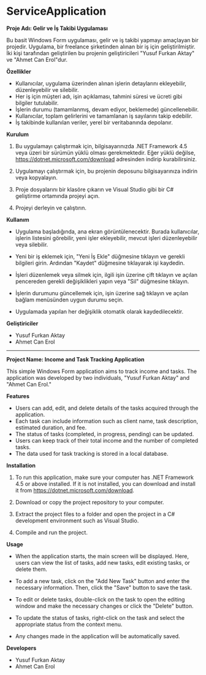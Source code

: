 # ServiceApplication

**Proje Adı: Gelir ve İş Takibi Uygulaması**

Bu basit Windows Form uygulaması, gelir ve iş takibi yapmayı amaçlayan bir projedir. Uygulama, bir freelance şirketinden alınan bir iş için geliştirilmiştir. İki kişi tarafından geliştirilen bu projenin geliştiricileri "Yusuf Furkan Aktay" ve "Ahmet Can Erol"dur.

**Özellikler**

- Kullanıcılar, uygulama üzerinden alınan işlerin detaylarını ekleyebilir, düzenleyebilir ve silebilir.
- Her iş için müşteri adı, işin açıklaması, tahmini süresi ve ücreti gibi bilgiler tutulabilir.
- İşlerin durumu (tamamlanmış, devam ediyor, beklemede) güncellenebilir.
- Kullanıcılar, toplam gelirlerini ve tamamlanan iş sayılarını takip edebilir.
- İş takibinde kullanılan veriler, yerel bir veritabanında depolanır.

**Kurulum**

1. Bu uygulamayı çalıştırmak için, bilgisayarınızda .NET Framework 4.5 veya üzeri bir sürümün yüklü olması gerekmektedir. Eğer yüklü değilse, https://dotnet.microsoft.com/download adresinden indirip kurabilirsiniz.

2. Uygulamayı çalıştırmak için, bu projenin deposunu bilgisayarınıza indirin veya kopyalayın.

3. Proje dosyalarını bir klasöre çıkarın ve Visual Studio gibi bir C# geliştirme ortamında projeyi açın.

4. Projeyi derleyin ve çalıştırın.

**Kullanım**

- Uygulama başladığında, ana ekran görüntülenecektir. Burada kullanıcılar, işlerin listesini görebilir, yeni işler ekleyebilir, mevcut işleri düzenleyebilir veya silebilir.

- Yeni bir iş eklemek için, "Yeni İş Ekle" düğmesine tıklayın ve gerekli bilgileri girin. Ardından "Kaydet" düğmesine tıklayarak işi kaydedin.

- İşleri düzenlemek veya silmek için, ilgili işin üzerine çift tıklayın ve açılan pencereden gerekli değişiklikleri yapın veya "Sil" düğmesine tıklayın.

- İşlerin durumunu güncellemek için, işin üzerine sağ tıklayın ve açılan bağlam menüsünden uygun durumu seçin.

- Uygulamada yapılan her değişiklik otomatik olarak kaydedilecektir.


**Geliştiriciler**

- Yusuf Furkan Aktay
- Ahmet Can Erol

---

**Project Name: Income and Task Tracking Application**

This simple Windows Form application aims to track income and tasks. The application was developed by two individuals, "Yusuf Furkan Aktay" and "Ahmet Can Erol."

**Features**

- Users can add, edit, and delete details of the tasks acquired through the application.
- Each task can include information such as client name, task description, estimated duration, and fee.
- The status of tasks (completed, in progress, pending) can be updated.
- Users can keep track of their total income and the number of completed tasks.
- The data used for task tracking is stored in a local database.

**Installation**

1. To run this application, make sure your computer has .NET Framework 4.5 or above installed. If it is not installed, you can download and install it from https://dotnet.microsoft.com/download.

2. Download or copy the project repository to your computer.

3. Extract the project files to a folder and open the project in a C# development environment such as Visual Studio.

4. Compile and run the project.

**Usage**

- When the application starts, the main screen will be displayed. Here, users can view the list of tasks, add new tasks, edit existing tasks, or delete them.

- To add a new task, click on the "Add New Task" button and enter the necessary information. Then, click the "Save" button to save the task.

- To edit or delete tasks, double-click on the task to open the editing window and make the necessary changes or click the "Delete" button.

- To update the status of tasks, right-click on the task and select the appropriate status from the context menu.

- Any changes made in the application will be automatically saved.



**Developers**

- Yusuf Furkan Aktay
- Ahmet Can Erol
